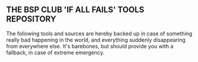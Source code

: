 THE BSP CLUB 'IF ALL FAILS' TOOLS REPOSITORY 
-----------------------------
The following tools and sources are hereby backed up in case of something really bad happening in the world, and everything suddenly disappearing from everywhere else. It's barebones, but should provide you with a fallback, in case of extreme emergency.
